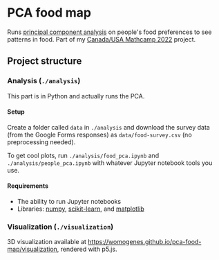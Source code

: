 # PCA food map

Runs [principal component analysis](https://en.wikipedia.org/wiki/Principal_component_analysis) on people's food preferences to see patterns in food. Part of my [Canada/USA Mathcamp 2022](https://www.mathcamp.org/) project.

## Project structure

### Analysis (`./analysis`)

This part is in Python and actually runs the PCA.

#### Setup

Create a folder called `data` in `./analysis` and download the survey data (from the Google Forms responses) as `data/food-survey.csv` (no preprocessing needed).

To get cool plots, run `./analysis/food_pca.ipynb` and `./analysis/people_pca.ipynb` with whatever Jupyter notebook tools you use.

#### Requirements

- The ability to run Jupyter notebooks
- Libraries: [numpy](https://numpy.org/), [scikit-learn](https://scikit-learn.org/), and [matplotlib](https://matplotlib.org/)

### Visualization (`./visualization`)

3D visualization available at https://womogenes.github.io/pca-food-map/visualization, rendered with p5.js.
